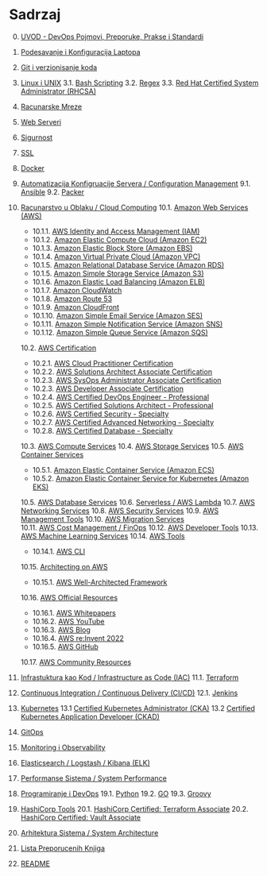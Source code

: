 # Sadrzaj

0. [UVOD - DevOps Pojmovi, Preporuke, Prakse i Standardi](/devops-tools/devops-practices.md)  
1. [Podesavanje i Konfiguracija Laptopa](/devops-tools/your-laptop-setup.md)
2. [Git i verzionisanje koda](/devops-tools/git.md)
3. [Linux i UNIX](/devops-tools/linux-unix.md)
3.1. [Bash Scripting](/devops-tools/bash-scripting.md)
3.2. [Regex](/devops-tools/regex.md)
3.3. [Red Hat Certified System Administrator (RHCSA)](/devops-tools/rhcsa.md)
4. [Racunarske Mreze](/devops-tools/networking.md)
5. [Web Serveri](/devops-tools/web-servers.md)
6. [Sigurnost](/devops-tools/security.md)
7. [SSL](/devops-tools/ssl.md)
8. [Docker](/devops-tools/docker.md)
9. [Automatizacija Konfigruacije Servera / Configuration Management](/devops-tools/configuration-management.md)
9.1. [Ansible](/devops-tools/ansible.md)
9.2. [Packer](/devops-tools/packer.md)
10. [Racunarstvo u Oblaku / Cloud Computing](/devops-tools/cloud-computing.md) 
  10.1. [Amazon Web Services (AWS)](/aws/aws.md)
    - 10.1.1. [AWS Identity and Access Management (IAM)](/aws/aws-service-notes/iam.md)
    - 10.1.2. [Amazon Elastic Compute Cloud (Amazon EC2)](/aws/aws-service-notes/ec2.md)
    - 10.1.3. [Amazon Elastic Block Store (Amazon EBS)](/aws/aws-service-notes/ebs.md)
    - 10.1.4. [Amazon Virtual Private Cloud (Amazon VPC)](/aws/aws-service-notes/vpc.md)
    - 10.1.5. [Amazon Relational Database Service (Amazon RDS)](/aws/aws-service-notes/rds.md)
    - 10.1.5. [Amazon Simple Storage Service (Amazon S3)](/aws/aws-service-notes/s3.md)
    - 10.1.6. [Amazon Elastic Load Balancing (Amazon ELB)](/aws/aws-service-notes/elb.md)
    - 10.1.7. [Amazon CloudWatch](/aws/aws-service-notes/cloudwatch.md)
    - 10.1.8. [Amazon Route 53](/aws/aws-service-notes/route53.md)
    - 10.1.9. [Amazon CloudFront](/aws/aws-service-notes/cloudfront.md)
    - 10.1.10. [Amazon Simple Email Service (Amazon SES)](/aws/aws-service-notes/ses.md)
    - 10.1.11. [Amazon Simple Notification Service (Amazon SNS)](/aws/aws-service-notes/sns.md)
    - 10.1.12. [Amazon Simple Queue Service (Amazon SQS)](/aws/aws-service-notes/sqs.md)

    10.2. [AWS Certification](/aws/aws-certification.md)
    - 10.2.1. [AWS Cloud Practitioner Certification](/aws/aws-certification/aws-cloud-practitioner.md)
    - 10.2.2. [AWS Solutions Architect Associate Certification](/aws/aws-certification/aws-saa.md)
    - 10.2.3. [AWS SysOps Administrator Associate Certification](/aws/aws-certification/aws-sysops.md)
    - 10.2.3. [AWS Developer Associate Certification](/aws/aws-certification/aws-developer.md)
    - 10.2.4. [AWS Certified DevOps Engineer - Professional](/aws/aws-certification/aws-devops-pro.md)
    - 10.2.5. [AWS Certified Solutions Architect - Professional](/aws/aws-certification/aws-sa-pro.md)
    - 10.2.6. [AWS Certified Security - Specialty](/aws/aws-certification/aws-security-specialty.md)
    - 10.2.7. [AWS Certified Advanced Networking - Specialty](/aws/aws-certification/aws-advanced-networking-specialty.md)
    - 10.2.8. [AWS Certified Database - Specialty](/aws/aws-certification/aws-database-specialty.md)   

    10.3. [AWS Compute Services](/aws/aws-compute-services.md)
    10.4. [AWS Storage Services](/aws/aws-storage.md)
    10.5. [AWS Container Services](/aws/aws-container-services.md)
    - 10.5.1. [Amazon Elastic Container Service (Amazon ECS)](/aws/aws-container-services/ecs.md)
    - 10.5.2. [Amazon Elastic Container Service for Kubernetes (Amazon EKS)](/aws/aws-container-services/eks.md)  

    10.5. [AWS Database Services](/aws/aws-database-services.md)
    10.6. [Serverless / AWS Lambda](/aws/aws-serverless.md)
    10.7. [AWS Networking Services](/aws/aws-networking-services.md)
    10.8. [AWS Security Services](/aws/aws-security-services.md)
    10.9. [AWS Management Tools](/aws/aws-management-tools.md)
    10.10. [AWS Migration Services](/aws/aws-migration-services.md)  
    10.11. [AWS Cost Management / FinOps](/aws/aws-cost-management.md)
    10.12. [AWS Developer Tools](/aws/aws-developer-tools.md)
    10.13. [AWS Machine Learning Services](/aws/aws-machine-learning-services.md)
    10.14. [AWS Tools](/aws/aws-tools.md)  
    - 10.14.1. [AWS CLI](/aws/aws-tools/aws-cli.md)  

    10.15. [Architecting on AWS](/aws/aws-architecting.md)  
     - 10.15.1. [AWS Well-Architected Framework](/aws/aws-well-architected-framework.md) 

    10.16. [AWS Official Resources](/aws/aws-official-resources.md)
     - 10.16.1. [AWS Whitepapers](/aws/aws-whitepapers.md)
     - 10.16.2. [AWS YouTube](/aws/aws-youtube.md)
     - 10.16.3. [AWS Blog](/aws/aws-blog.md)
     - 10.16.4. [AWS re:Invent 2022](/aws/re-invent-2022.md)
     - 10.16.5. [AWS GitHub](/aws/aws-github.md)

    10.17. [AWS Community Resources](/aws/aws-community-ressources.md)

11. [Infrastuktura kao Kod / Infrastructure as Code (IAC)](/devops-tools/infrastructure-as-code.md)
11.1. [Terraform](/devops-tools/terraform.md)
12. [Continuous Integration / Continuous Delivery (CI/CD)](/devops-tools/ci-cd.md)
12.1. [Jenkins](/devops-tools/jenkins.md)
13. [Kubernetes](/devops-tools/kubernetes.md)
13.1 [Certified Kubernetes Administrator (CKA)](/devops-tools/kubernetes/k8-cka.md)
13.2 [Certified Kubernetes Application Developer (CKAD)](/devops-tools/kubernetes/k8-ckad.md)
14. [GitOps](/devops-tools/gitops.md)
15. [Monitoring i Observability](/devops-tools/monitoring.md)
16. [Elasticsearch / Logstash / Kibana (ELK)](/devops-tools/elk.md)
17. [Performanse Sistema / System Performance](/devops-tools/system-performance.md)
19. [Programiranje i DevOps](/devops-tools/programming.md)
19.1. [Python](/devops-tools/python.md)
19.2. [GO](/devops-tools/go.md)
19.3. [Groovy](/devops-tools/groovy.md)
20. [HashiCorp Tools](/devops-tools/hashicorp-tools.md)
20.1. [HashiCorp Certified: Terraform Associate](/devops-tools/hashicorp-certifications/terraform-associate.md)
20.2. [HashiCorp Certified: Vault Associate](/devops-tools/hashicorp-certifications/vault-associate.md)
21. [Arhitektura Sistema / System Architecture](/devops-tools/system-architecture.md)
22. [Lista Preporucenih Knjiga](/books.md)
23. [README](/README.md)
